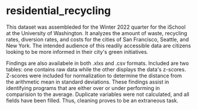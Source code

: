 # residential_recycling
This dataset was assembleded for the Winter 2022 quarter for the iSchool at the University of Washington. It analyzes the amount of waste, recycling rates, diversion rates, and costs for the cities of San Francisco, Seattle, and New York. The intended audience of this readily accessible data are citizens looking to be more informed in their city's green initiatives. 

Findings are also availabele in both .xlxs and .csv formats. Included are two tables: one contains raw data while the other displays the data's z-scores. Z-scores were included for normalization to determine the distance from the arithmetic mean in standard deviations. These findings assist in identifying programs that are either over or under performing in comparision to the average. Duplicate variables were not calculated, and all fields have been filled. Thus, cleaning proves to be an extraneous task. 
